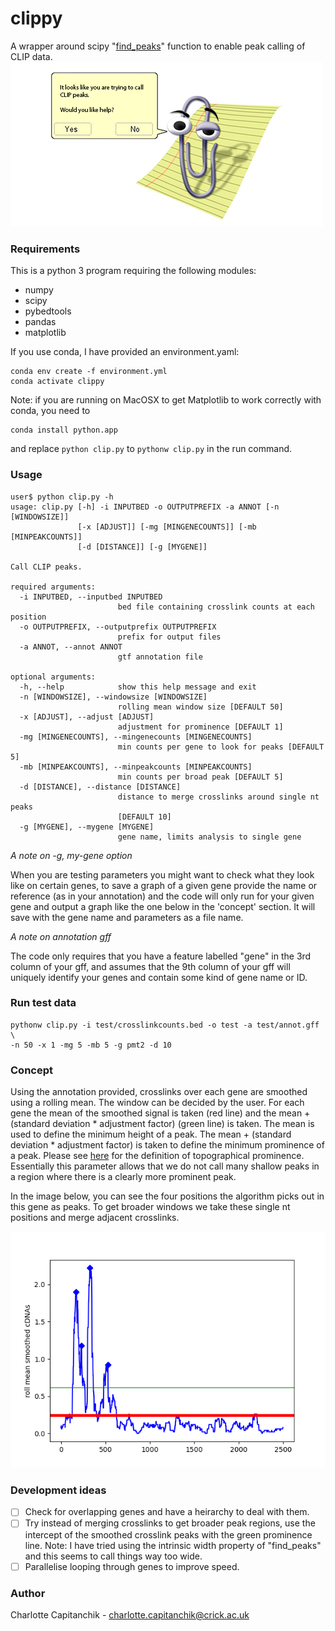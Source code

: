 # clippy
A wrapper around scipy "[find_peaks](https://docs.scipy.org/doc/scipy/reference/generated/scipy.signal.find_peaks.html)" function to enable peak calling of CLIP data.
![A dumb joke](smallerclippy.png)

### Requirements
This is a python 3 program requiring the following modules:
 - numpy
 - scipy
 - pybedtools
 - pandas
 - matplotlib
 
If you use conda, I have provided an environment.yaml:
 
```
conda env create -f environment.yml
conda activate clippy
```

Note: if you are running on MacOSX to get Matplotlib to work correctly with conda, you need to 
```
conda install python.app
```
and replace `python clip.py` to `pythonw clip.py` in the run command.

### Usage
```
user$ python clip.py -h
usage: clip.py [-h] -i INPUTBED -o OUTPUTPREFIX -a ANNOT [-n [WINDOWSIZE]]
               [-x [ADJUST]] [-mg [MINGENECOUNTS]] [-mb [MINPEAKCOUNTS]]
               [-d [DISTANCE]] [-g [MYGENE]]

Call CLIP peaks.

required arguments:
  -i INPUTBED, --inputbed INPUTBED
                        bed file containing crosslink counts at each position
  -o OUTPUTPREFIX, --outputprefix OUTPUTPREFIX
                        prefix for output files
  -a ANNOT, --annot ANNOT
                        gtf annotation file

optional arguments:
  -h, --help            show this help message and exit
  -n [WINDOWSIZE], --windowsize [WINDOWSIZE]
                        rolling mean window size [DEFAULT 50]
  -x [ADJUST], --adjust [ADJUST]
                        adjustment for prominence [DEFAULT 1]
  -mg [MINGENECOUNTS], --mingenecounts [MINGENECOUNTS]
                        min counts per gene to look for peaks [DEFAULT 5]
  -mb [MINPEAKCOUNTS], --minpeakcounts [MINPEAKCOUNTS]
                        min counts per broad peak [DEFAULT 5]
  -d [DISTANCE], --distance [DISTANCE]
                        distance to merge crosslinks around single nt peaks
                        [DEFAULT 10]
  -g [MYGENE], --mygene [MYGENE]
                        gene name, limits analysis to single gene
```
*A note on -g, my-gene option*

When you are testing parameters you might want to check what they look like on certain genes, to save a graph of a given gene provide the name or reference (as in your annotation) and the code will only run for your given gene and output a graph like the one below in the 'concept' section. It will save with the gene name and parameters as a file name.

*A note on annotation gff*

The code only requires that you have a feature labelled "gene" in the 3rd column of your gff, and assumes that the 9th column of your gff will uniquely identify your genes and contain some kind of gene name or ID.

### Run test data

```
pythonw clip.py -i test/crosslinkcounts.bed -o test -a test/annot.gff \
-n 50 -x 1 -mg 5 -mb 5 -g pmt2 -d 10
```

### Concept
Using the annotation provided, crosslinks over each gene are smoothed using a rolling mean. The window can be decided by the user. For each gene the mean of the smoothed signal is taken (red line) and the mean + (standard deviation * adjustment factor) (green line) is taken. The mean is used to define the minimum height of a peak. The mean + (standard deviation * adjustment factor) is taken to define the minimum prominence of a peak. Please see [here](https://en.wikipedia.org/wiki/Topographic_prominence#:~:text=The%20prominence%20of%20a%20peak,or%20key%20saddle%2C%20or%20linking) for the definition of topographical prominence. Essentially this parameter allows that we do not call many shallow peaks in a region where there is a clearly more prominent peak. 

In the image below, you can see the four positions the algorithm picks out in this gene as peaks. To get broader windows we take these single nt positions and merge adjacent crosslinks.

![Image of gene](pmt2_demo.png)


### Development ideas
- [ ] Check for overlapping genes and have a heirarchy to deal with them.
- [ ] Try instead of merging crosslinks to get broader peak regions, use the intercept of the smoothed crosslink peaks with the green prominence line. Note: I have tried using the intrinsic width property of "find_peaks" and this seems to call things way too wide.
- [ ] Parallelise looping through genes to improve speed.

### Author
Charlotte Capitanchik - charlotte.capitanchik@crick.ac.uk
